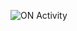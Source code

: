 ![ON Activity](https://user-images.githubusercontent.com/70203719/144439856-a6e286dd-7200-4cbf-99f9-0d7ea3959a89.png)


